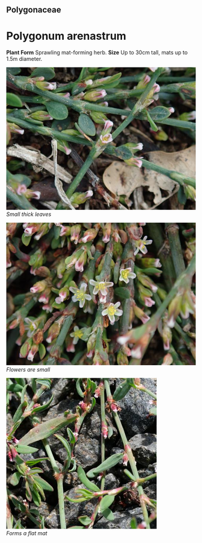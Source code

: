 ## Polygonaceae
# Polygonum arenastrum

**Plant Form** Sprawling mat-forming herb. **Size** Up to 30cm tall, mats up to 1.5m diameter.


![Small thick leaves](3116_P6163433.jpg)  
 *Small thick leaves* 

![Flowers are small](3118_P6163436.jpg)  
 *Flowers are small* 

![Forms a flat mat](75857_P1097468.jpg)  
 *Forms a flat mat* 

